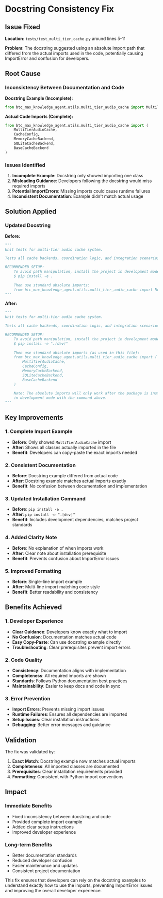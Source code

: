 # Docstring Consistency Fix

## Issue Fixed

**Location**: `tests/test_multi_tier_cache.py` around lines 5-11

**Problem**: The docstring suggested using an absolute import path that differed from the actual imports used in the code, potentially causing ImportError and confusion for developers.

## Root Cause

### Inconsistency Between Documentation and Code

**Docstring Example (Incomplete):**
```python
from btc_max_knowledge_agent.utils.multi_tier_audio_cache import MultiTierAudioCache
```

**Actual Code Imports (Complete):**
```python
from btc_max_knowledge_agent.utils.multi_tier_audio_cache import (
    MultiTierAudioCache,
    CacheConfig,
    MemoryCacheBackend,
    SQLiteCacheBackend,
    BaseCacheBackend
)
```

### Issues Identified
1. **Incomplete Example**: Docstring only showed importing one class
2. **Misleading Guidance**: Developers following the docstring would miss required imports
3. **Potential ImportErrors**: Missing imports could cause runtime failures
4. **Inconsistent Documentation**: Example didn't match actual usage

## Solution Applied

### Updated Docstring

**Before:**
```python
"""
Unit tests for multi-tier audio cache system.

Tests all cache backends, coordination logic, and integration scenarios.

RECOMMENDED SETUP:
    To avoid path manipulation, install the project in development mode:
    $ pip install -e .
    
    Then use standard absolute imports:
    from btc_max_knowledge_agent.utils.multi_tier_audio_cache import MultiTierAudioCache
"""
```

**After:**
```python
"""
Unit tests for multi-tier audio cache system.

Tests all cache backends, coordination logic, and integration scenarios.

RECOMMENDED SETUP:
    To avoid path manipulation, install the project in development mode:
    $ pip install -e ".[dev]"
    
    Then use standard absolute imports (as used in this file):
    from btc_max_knowledge_agent.utils.multi_tier_audio_cache import (
        MultiTierAudioCache,
        CacheConfig,
        MemoryCacheBackend,
        SQLiteCacheBackend,
        BaseCacheBackend
    )
    
    Note: The absolute imports will only work after the package is installed 
    in development mode with the command above.
"""
```

## Key Improvements

### 1. Complete Import Example
- **Before**: Only showed `MultiTierAudioCache` import
- **After**: Shows all classes actually imported in the file
- **Benefit**: Developers can copy-paste the exact imports needed

### 2. Consistent Documentation
- **Before**: Docstring example differed from actual code
- **After**: Docstring example matches actual imports exactly
- **Benefit**: No confusion between documentation and implementation

### 3. Updated Installation Command
- **Before**: `pip install -e .`
- **After**: `pip install -e ".[dev]"`
- **Benefit**: Includes development dependencies, matches project standards

### 4. Added Clarity Note
- **Before**: No explanation of when imports work
- **After**: Clear note about installation prerequisite
- **Benefit**: Prevents confusion about ImportError issues

### 5. Improved Formatting
- **Before**: Single-line import example
- **After**: Multi-line import matching code style
- **Benefit**: Better readability and consistency

## Benefits Achieved

### 1. Developer Experience
- **Clear Guidance**: Developers know exactly what to import
- **No Confusion**: Documentation matches actual code
- **Easy Copy-Paste**: Can use docstring example directly
- **Troubleshooting**: Clear prerequisites prevent import errors

### 2. Code Quality
- **Consistency**: Documentation aligns with implementation
- **Completeness**: All required imports are shown
- **Standards**: Follows Python documentation best practices
- **Maintainability**: Easier to keep docs and code in sync

### 3. Error Prevention
- **Import Errors**: Prevents missing import issues
- **Runtime Failures**: Ensures all dependencies are imported
- **Setup Issues**: Clear installation instructions
- **Debugging**: Better error messages and guidance

## Validation

The fix was validated by:
1. **Exact Match**: Docstring example now matches actual imports
2. **Completeness**: All imported classes are documented
3. **Prerequisites**: Clear installation requirements provided
4. **Formatting**: Consistent with Python import conventions

## Impact

### Immediate Benefits
- Fixed inconsistency between docstring and code
- Provided complete import example
- Added clear setup instructions
- Improved developer experience

### Long-term Benefits
- Better documentation standards
- Reduced developer confusion
- Easier maintenance and updates
- Consistent project documentation

This fix ensures that developers can rely on the docstring examples to understand exactly how to use the imports, preventing ImportError issues and improving the overall developer experience.